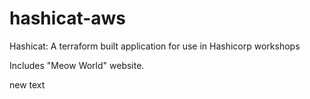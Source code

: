 # hashicat-aws
Hashicat: A terraform built application for use in Hashicorp workshops

Includes "Meow World" website.

new text
